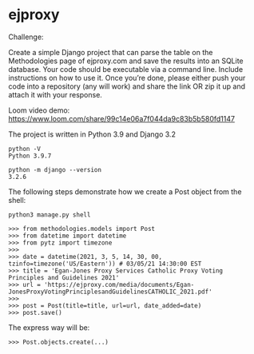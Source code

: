 # ejproxy
Challenge:

Create a simple Django project that can parse the table on the Methodologies page of ejproxy.com and save the results into an SQLite database.
Your code should be executable via a command line. Include instructions on how to use it.
Once you’re done, please either push your code into a repository (any will work) and share the link OR zip it up and attach it with your response.

Loom video demo: https://www.loom.com/share/99c14e06a7f044da9c83b5b580fd1147

The project is written in Python 3.9 and Django 3.2

    python -V
    Python 3.9.7
    
    python -m django --version
    3.2.6

The following steps demonstrate how we create a Post object from the shell:

    python3 manage.py shell

    >>> from methodologies.models import Post
    >>> from datetime import datetime
    >>> from pytz import timezone
    >>>
    >>> date = datetime(2021, 3, 5, 14, 30, 00, tzinfo=timezone('US/Eastern')) # 03/05/21 14:30:00 EST
    >>> title = 'Egan-Jones Proxy Services Catholic Proxy Voting Principles and Guidelines 2021'
    >>> url = 'https://ejproxy.com/media/documents/Egan-JonesProxyVotingPrinciplesandGuidelinesCATHOLIC_2021.pdf'
    >>>
    >>> post = Post(title=title, url=url, date_added=date)
    >>> post.save()

The express way will be:

    >>> Post.objects.create(...)
